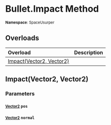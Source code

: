 # Bullet.Impact Method

<small>**Namespace**: SpaceUsurper</small>

## Overloads

<div markdown="1" class="member-table">

| Overload | Description |
| :------- | ----------- |
| [Impact(Vector2, Vector2)](#Vector2_Vector2_) |  | 

</div>

## Impact(Vector2, Vector2)
### Parameters
#### <small>[Vector2](https://docs.unity3d.com/ScriptReference/Vector2.html)</small> `pos`

#### <small>[Vector2](https://docs.unity3d.com/ScriptReference/Vector2.html)</small> `normal`


